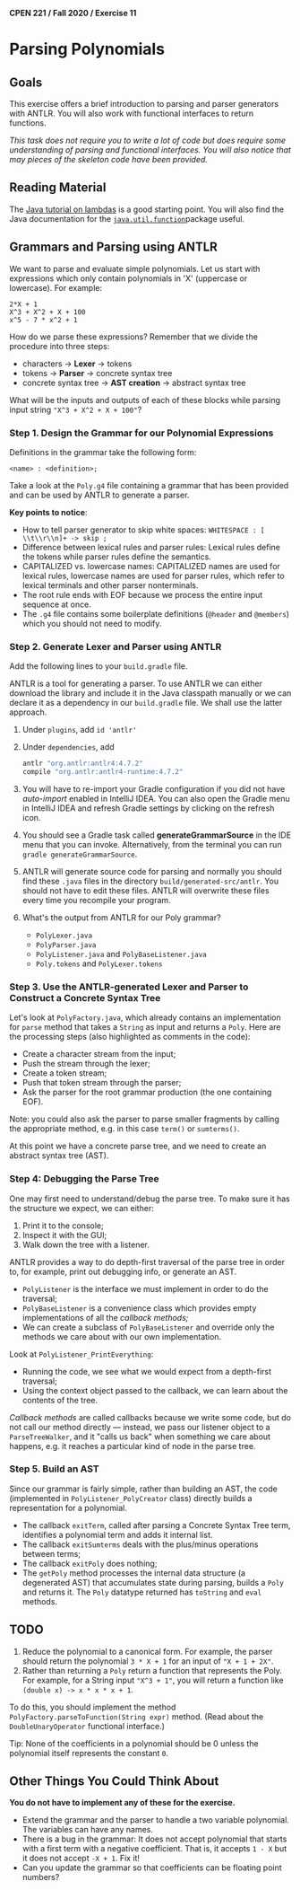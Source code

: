 **CPEN 221 / Fall 2020 / Exercise 11**

# Parsing Polynomials

## Goals

This exercise offers a brief introduction to parsing and parser generators with ANTLR. You will also work with functional interfaces to return functions.

*This task does not require you to write a lot of code but does require some understanding of parsing and functional interfaces. You will also notice that may pieces of the skeleton code have been provided.*

## Reading Material

The [Java tutorial on lambdas](https://docs.oracle.com/javase/tutorial/java/javaOO/lambdaexpressions.html) is a good starting point. You will also find the Java documentation for the [`java.util.function`](http://docs.oracle.com/javase/8/docs/api/java/util/function/package-summary.html)package useful.

## Grammars and Parsing using ANTLR

We want to parse and evaluate simple polynomials. Let us start with expressions which only contain polynomials in 'X' (uppercase or lowercase). For example:

```
2*X + 1
X^3 + X^2 + X + 100
x^5 - 7 * x^2 + 1
```

How do we parse these expressions? Remember that we divide the procedure into three steps:

- characters → **Lexer** → tokens
- tokens → **Parser** → concrete syntax tree
- concrete syntax tree → **AST creation** → abstract syntax tree

What will be the inputs and outputs of each of these blocks while parsing input string `"X^3 + X^2 + X + 100"`?

### Step 1. Design the Grammar for our Polynomial Expressions

Definitions in the grammar take the following form:

```
<name> : <definition>;
```

Take a look at the `Poly.g4` file containing a grammar that has been provided and can be used by ANTLR to generate a parser.

**Key points to notice**:

- How to tell parser generator to skip white spaces: `WHITESPACE : [ \\t\\r\\n]+ -> skip ;`
- Difference between lexical rules and parser rules: Lexical rules define the tokens while parser rules define the semantics.
- CAPITALIZED vs. lowercase names: CAPITALIZED names are used for lexical rules, lowercase names are used for parser rules, which refer to lexical terminals and other parser nonterminals.
- The root rule ends with EOF because we process the entire input sequence at once.
- The `.g4` file contains some boilerplate definitions (`@header` and `@members`) which you should not need to modify.

### Step 2. Generate Lexer and Parser using ANTLR

Add the following lines to your `build.gradle` file.

ANTLR is a tool for generating a parser. To use ANTLR we can either download the library and include it in the Java classpath manually or we can declare it as a dependency in our `build.gradle` file. We shall use the latter approach.

1. Under `plugins`, add `id 'antlr'`
2. Under `dependencies`, add 

    ```java
    antlr "org.antlr:antlr4:4.7.2"
    compile "org.antlr:antlr4-runtime:4.7.2"
    ```

3. You will have to re-import your Gradle configuration if you did not have *auto-import* enabled in IntelliJ IDEA. You can also open the Gradle menu in IntelliJ IDEA and refresh Gradle settings by clicking on the refresh icon.
4. You should see a Gradle task called **generateGrammarSource** in the IDE menu that you can invoke. Alternatively, from the terminal you can run `gradle generateGrammarSource`.
5. ANTLR will generate source code for parsing and normally you should find these `.java` files in the directory `build/generated-src/antlr`. You should not have to edit these files. ANTLR will overwrite these files every time you recompile your program.
6. What's the output from ANTLR for our Poly grammar?
    - `PolyLexer.java`
    - `PolyParser.java`
    - `PolyListener.java` and `PolyBaseListener.java`
    - `Poly.tokens` and `PolyLexer.tokens`

### Step 3. Use the ANTLR-generated Lexer and Parser to Construct a Concrete Syntax Tree

Let's look at `PolyFactory.java`, which already contains an implementation for `parse` method that takes a `String` as input and returns a `Poly`. Here are the processing steps (also highlighted as comments in the code):

- Create a character stream from the input;
- Push the stream through the lexer;
- Create a token stream;
- Push that token stream through the parser;
- Ask the parser for the root grammar production (the one containing EOF).

Note: you could also ask the parser to parse smaller fragments by calling the appropriate method, e.g. in this case `term()` or `sumterms()`.

At this point we have a concrete parse tree, and we need to create an abstract syntax tree (AST).

### Step 4: Debugging the Parse Tree

One may first need to understand/debug the parse tree. To make sure it has the structure we expect, we can either:

1. Print it to the console;
2. Inspect it with the GUI;
3. Walk down the tree with a listener.

ANTLR provides a way to do depth-first traversal of the parse tree in order to, for example, print out debugging info, or generate an AST.

- `PolyListener` is the interface we must implement in order to do the traversal;
- `PolyBaseListener` is a convenience class which provides empty implementations of all the *callback methods;*
- We can create a subclass of `PolyBaseListener` and override only the methods we care about with our own implementation.

Look at `PolyListener_PrintEverything`:

- Running the code, we see what we would expect from a depth-first traversal;
- Using the context object passed to the callback, we can learn about the contents of the tree.

*Callback methods* are called callbacks because we write some code, but do not call our method directly — instead, we pass our listener object to a `ParseTreeWalker`, and it "calls us back" when something we care about happens, e.g. it reaches a particular kind of node in the parse tree.

### Step 5. Build an AST

Since our grammar is fairly simple, rather than building an AST, the code (implemented in `PolyListener_PolyCreator` class) directly builds a representation for a polynomial.

- The callback `exitTerm`, called after parsing a Concrete Syntax Tree term, identifies a polynomial term and adds it internal list.
- The callback `exitSumterms` deals with the plus/minus operations between terms;
- The callback `exitPoly` does nothing;
- The `getPoly` method processes the internal data structure (a degenerated AST) that accumulates state during parsing, builds a `Poly` and returns it. The `Poly` datatype returned has `toString` and `eval` methods.

## TODO

1. Reduce the polynomial to a canonical form. For example, the parser should return the polynomial `3 * X + 1` for an input of `"X + 1 + 2X"`.
2. Rather than returning a `Poly` return a function that represents the Poly. For example, for a String input `"X^3 + 1"`, you will return a function like `(double x) -> x * x * x + 1`. 

To do this, you should implement the method `PolyFactory.parseToFunction(String expr)` method. (Read about the `DoubleUnaryOperator` functional interface.)

Tip: None of the coefficients in a polynomial should be 0 unless the polynomial itself represents the constant `0`.

## Other Things You Could Think About

**You do not have to implement any of these for the exercise.**

- Extend the grammar and the parser to handle a two variable polynomial. The variables can have any names.
- There is a bug in the grammar: It does not accept polynomial that starts with a first term with a negative coefficient. That is, it accepts `1 - X` but it does not accept `-X + 1`. Fix it!
- Can you update the grammar so that coefficients can be floating point numbers?